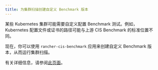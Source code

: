 ```yaml
---
title: 为集群扫描创建自定义 Benchmark 版本
---
```


某些 Kubernetes 集群可能需要自定义配置 Benchmark 测试。例如，Kubernetes 配置文件或证书的路径可能与上游 CIS Benchmark 的标准位置不同。

现在，你可以使用 `rancher-cis-benchmark` 应用来创建自定义 Benchmark 版本，从而运行集群扫描。

有关详细信息，请参阅[此页面](custom-benchmark.md)。